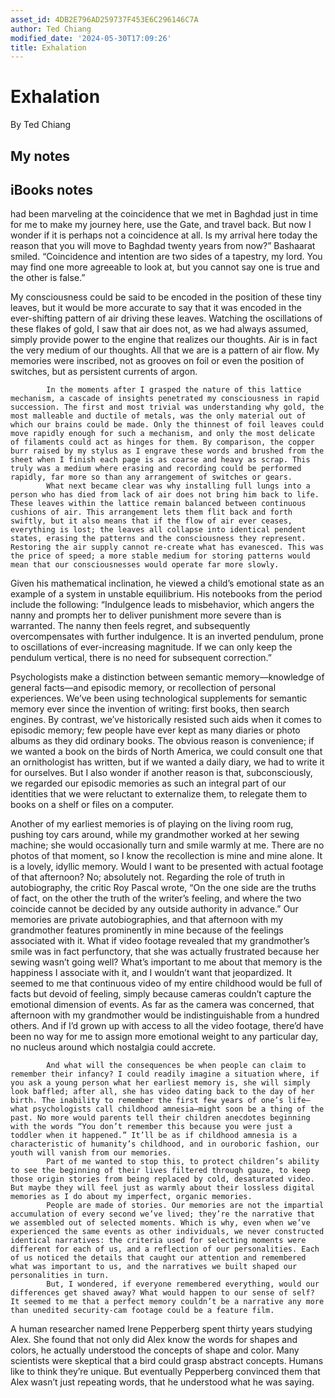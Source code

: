```yaml
---
asset_id: 4DB2E796AD259737F453E6C296146C7A
author: Ted Chiang
modified_date: '2024-05-30T17:09:26'
title: Exhalation
---
```


# Exhalation

By Ted Chiang

## My notes <a name="my_notes_dont_delete"></a>



## iBooks notes <a name="ibooks_notes_dont_delete"></a>


had been marveling at the coincidence that we met in Baghdad just in time for me to make my journey here, use the Gate, and travel back. But now I wonder if it is perhaps not a coincidence at all. Is my arrival here today the reason that you will move to Baghdad twenty years from now?”
				Bashaarat smiled. “Coincidence and intention are two sides of a tapestry, my lord. You may find one more agreeable to look at, but you cannot say one is true and the other is false.”

My consciousness could be said to be encoded in the position of these tiny leaves, but it would be more accurate to say that it was encoded in the ever-shifting pattern of air driving these leaves. Watching the oscillations of these flakes of gold, I saw that air does not, as we had always assumed, simply provide power to the engine that realizes our thoughts. Air is in fact the very medium of our thoughts. All that we are is a pattern of air flow. My memories were inscribed, not as grooves on foil or even the position of switches, but as persistent currents of argon.
			
			In the moments after I grasped the nature of this lattice mechanism, a cascade of insights penetrated my consciousness in rapid succession. The first and most trivial was understanding why gold, the most malleable and ductile of metals, was the only material out of which our brains could be made. Only the thinnest of foil leaves could move rapidly enough for such a mechanism, and only the most delicate of filaments could act as hinges for them. By comparison, the copper burr raised by my stylus as I engrave these words and brushed from the sheet when I finish each page is as coarse and heavy as scrap. This truly was a medium where erasing and recording could be performed rapidly, far more so than any arrangement of switches or gears.
			What next became clear was why installing full lungs into a person who has died from lack of air does not bring him back to life. These leaves within the lattice remain balanced between continuous cushions of air. This arrangement lets them flit back and forth swiftly, but it also means that if the flow of air ever ceases, everything is lost; the leaves all collapse into identical pendent states, erasing the patterns and the consciousness they represent. Restoring the air supply cannot re-create what has evanesced. This was the price of speed; a more stable medium for storing patterns would mean that our consciousnesses would operate far more slowly.

Given his mathematical inclination, he viewed a child’s emotional state as an example of a system in unstable equilibrium. His notebooks from the period include the following: “Indulgence leads to misbehavior, which angers the nanny and prompts her to deliver punishment more severe than is warranted. The nanny then feels regret, and subsequently overcompensates with further indulgence. It is an inverted pendulum, prone to oscillations of ever-increasing magnitude. If we can only keep the pendulum vertical, there is no need for subsequent correction.”

Psychologists make a distinction between semantic memory—knowledge of general facts—and episodic memory, or recollection of personal experiences. We’ve been using technological supplements for semantic memory ever since the invention of writing: first books, then search engines. By contrast, we’ve historically resisted such aids when it comes to episodic memory; few people have ever kept as many diaries or photo albums as they did ordinary books. The obvious reason is convenience; if we wanted a book on the birds of North America, we could consult one that an ornithologist has written, but if we wanted a daily diary, we had to write it for ourselves. But I also wonder if another reason is that, subconsciously, we regarded our episodic memories as such an integral part of our identities that we were reluctant to externalize them, to relegate them to books on a shelf or files on a computer.

Another of my earliest memories is of playing on the living room rug, pushing toy cars around, while my grandmother worked at her sewing machine; she would occasionally turn and smile warmly at me. There are no photos of that moment, so I know the recollection is mine and mine alone. It is a lovely, idyllic memory. Would I want to be presented with actual footage of that afternoon? No; absolutely not.
			Regarding the role of truth in autobiography, the critic Roy Pascal wrote, “On the one side are the truths of fact, on the other the truth of the writer’s feeling, and where the two coincide cannot be decided by any outside authority in advance.” Our memories are private autobiographies, and that afternoon with my grandmother features prominently in mine because of the feelings associated with it. What if video footage revealed that my grandmother’s smile was in fact perfunctory, that she was actually frustrated because her sewing wasn’t going well? What’s important to me about that memory is the happiness I associate with it, and I wouldn’t want that jeopardized.
			It seemed to me that continuous video of my entire childhood would be full of facts but devoid of feeling, simply because cameras couldn’t capture the emotional dimension of events. As far as the camera was concerned, that afternoon with my grandmother would be indistinguishable from a hundred others. And if I’d grown up with access to all the video footage, there’d have been no way for me to assign more emotional weight to any particular day, no nucleus around which nostalgia could accrete.
			
			And what will the consequences be when people can claim to remember their infancy? I could readily imagine a situation where, if you ask a young person what her earliest memory is, she will simply look baffled; after all, she has video dating back to the day of her birth. The inability to remember the first few years of one’s life—what psychologists call childhood amnesia—might soon be a thing of the past. No more would parents tell their children anecdotes beginning with the words “You don’t remember this because you were just a toddler when it happened.” It’ll be as if childhood amnesia is a characteristic of humanity’s childhood, and in ouroboric fashion, our youth will vanish from our memories.
			Part of me wanted to stop this, to protect children’s ability to see the beginning of their lives filtered through gauze, to keep those origin stories from being replaced by cold, desaturated video. But maybe they will feel just as warmly about their lossless digital memories as I do about my imperfect, organic memories.
			People are made of stories. Our memories are not the impartial accumulation of every second we’ve lived; they’re the narrative that we assembled out of selected moments. Which is why, even when we’ve experienced the same events as other individuals, we never constructed identical narratives: the criteria used for selecting moments were different for each of us, and a reflection of our personalities. Each of us noticed the details that caught our attention and remembered what was important to us, and the narratives we built shaped our personalities in turn.
			But, I wondered, if everyone remembered everything, would our differences get shaved away? What would happen to our sense of self? It seemed to me that a perfect memory couldn’t be a narrative any more than unedited security-cam footage could be a feature film.

A human researcher named Irene Pepperberg spent thirty years studying Alex. She found that not only did Alex know the words for shapes and colors, he actually understood the concepts of shape and color.
			Many scientists were skeptical that a bird could grasp abstract concepts. Humans like to think they’re unique. But eventually Pepperberg convinced them that Alex wasn’t just repeating words, that he understood what he was saying.